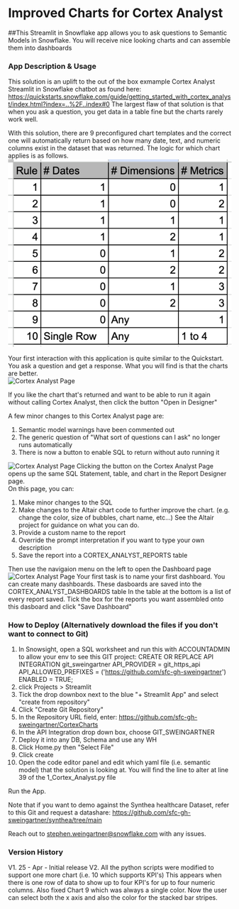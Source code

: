 # Improved Charts for Cortex Analyst

##This Streamlit in Snowflake app allows you to ask questions to Semantic Models in Snowflake.  You will receive nice looking charts and can assemble them into dashboards

### App Description & Usage
This solution is an uplift to the out of the box exmample Cortex Analyst Streamlit in Snowflake chatbot as found here:  https://quickstarts.snowflake.com/guide/getting_started_with_cortex_analyst/index.html?index=..%2F..index#0   The largest flaw of that solution is that when you ask a question, you get data in a table fine but the charts rarely work well.   

With this solution, there are 9 preconfigured chart templates and the correct one will automatically return based on how many date, text, and numeric columns exist in the dataset that was returned.  The logic for which chart applies is as follows.  
![Chart Number Logic](/images/4.png)

Your first interaction with this application is quite similar to the Quickstart.  You ask a question and get a response.  What you will find is that the charts are better.  
![Cortex Analyst Page](/images/2.png)

If you like the chart that's returned and want to be able to run it again without calling Cortex Analyst, then click the button "Open in Designer"

A few minor changes to this Cortex Analyst page are: 
1) Semantic model warnings have been commented out
2) The generic question of "What sort of questions can I ask" no longer runs automatically
3) There is now a button to enable SQL to return without auto running it

![Cortex Analyst Page](/images/1.png)
Clicking the button on the Cortex Analyst Page opens up the same SQL Statement, table, and chart in the Report Designer page.  
On this page, you can:
1) Make minor changes to the SQL
2) Make changes to the Altair chart code to further improve the chart.  (e.g. change the color, size of bubbles, chart name, etc...)   See the Altair project for guidance on what you can do.
3) Provide a custom name to the report
4) Override the prompt interpretation if you want to type your own description
5) Save the report into a CORTEX_ANALYST_REPORTS table

Then use the navigaion menu on the left to open the Dashboard page
![Cortex Analyst Page](/images/6.png)
Your first task is to name your first dashboard.  You can create many dashboards.  These dasboards are saved into the CORTEX_ANALYST_DASHBOARDS table
In the table at the bottom is a list of every report saved.  Tick the box for the reports you want assembled onto this dasboard and click "Save Dashboard" 

### How to Deploy (Alternatively download the files if you don't want to connect to Git) 
1) In Snowsight, open a SQL worksheet and run this with ACCOUNTADMIN to allow your env to see this GIT project:
    CREATE OR REPLACE API INTEGRATION git_sweingartner
    API_PROVIDER = git_https_api
    API_ALLOWED_PREFIXES = ('https://github.com/sfc-gh-sweingartner')
    ENABLED = TRUE;
3) click Projects > Streamlit
4) Tick the drop downbox next to the blue "+ Streamlit App" and select "create from repository"
5) Click "Create Git Repository"
6) In the Repository URL field, enter: https://github.com/sfc-gh-sweingartner/CortexCharts
7) In the API Integration drop down box, choose GIT_SWEINGARTNER
8) Deploy it into any DB, Schema and use any WH
9) Click Home.py then "Select File"
10) Click create
11) Open the code editor panel and edit which yaml file (i.e. semantic model) that the solution is looking at.  You will find the line to alter at line 39 of the 1_Cortex_Analyst.py file

Run the App.  

Note that if you want to demo against the Synthea healthcare Dataset, refer to this Git and request a datashare: https://github.com/sfc-gh-sweingartner/synthea/tree/main

Reach out to stephen.weingartner@snowflake.com with any issues.  

### Version History
V1. 25 - Apr - Initial release
V2. All the python scripts were modified to support one more chart (i.e. 10 which supports KPI's) This appears when there is one row of data to show up to four KPI's for up to four numeric columns.  Also fixed Chart 9 which was always a single color.  Now the user can select both the x axis and also the color for the stacked bar stripes.  
